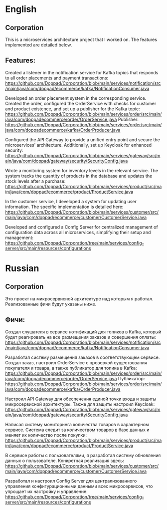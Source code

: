 # English
## Corporation
This is a microservices architecture project that I worked on. The features implemented are detailed below.

## Features:
Created a listener in the notification service for Kafka topics that responds to all order placements and payment transactions: https://github.com/Doppad/Corporation/blob/main/services/notification/src/main/java/com/doppad/ecommerce/kafka/NotificationConsumer.java

Developed an order placement system in the corresponding service. Created the order, configured the OrderService with checks for customer and product existence, and set up a publisher for the Kafka topic: https://github.com/Doppad/Corporation/blob/main/services/order/src/main/java/com/doppadecommerce/order/OrderService.java Publisher: https://github.com/Doppad/Corporation/blob/main/services/order/src/main/java/com/doppadecommerce/kafka/OrderProducer.java

Configured the API Gateway to provide a unified entry point and secure the microservices' architecture. Additionally, set up Keycloak for enhanced security: https://github.com/Doppad/Corporation/blob/main/services/gateway/src/main/java/com/doppad/gateway/security/SecurityConfig.java

Wrote a monitoring system for inventory levels in the relevant service. The system tracks the quantity of products in the database and updates the stock levels after a purchase: https://github.com/Doppad/Corporation/blob/main/services/product/src/main/java/com/doppad/ecommerce/product/ProductService.java

In the customer service, I developed a system for updating user information. The specific implementation is detailed here: https://github.com/Doppad/Corporation/blob/main/services/customer/src/main/java/com/doppad/ecommerce/customer/CustomerService.java

Developed and configured a Config Server for centralized management of configuration data across all microservices, simplifying their setup and management: https://github.com/Doppad/Corporation/tree/main/services/config-server/src/main/resources/configurations


# Russian
## Corporation
Это проект на микросервисной архитектуре над которым я работал. Реализованные фичи будут указаны ниже.

## Фичи:
Создал слушателя в сервисе нотификаций для топиков в Kafka, который будет реагировать на все размещения заказов и совершения оплаты: https://github.com/Doppad/Corporation/blob/main/services/notification/src/main/java/com/doppad/ecommerce/kafka/NotificationConsumer.java

Разработал систему размещения заказов в соответствующем сервисе. Создал заказ, настроил OrderService с проверкой существования покупателя и товара, а также публикатор для топика в Kafka: https://github.com/Doppad/Corporation/blob/main/services/order/src/main/java/com/doppadecommerce/order/OrderService.java Публикатор: https://github.com/Doppad/Corporation/blob/main/services/order/src/main/java/com/doppadecommerce/kafka/OrderProducer.java

Настроил API Gateway для обеспечения единой точки входа и защиты микросервисной архитектуры. Также для защиты настроил Keycloak: https://github.com/Doppad/Corporation/blob/main/services/gateway/src/main/java/com/doppad/gateway/security/SecurityConfig.java 

Написал систему мониторинга количества товаров в характерном сервисе. Система следит за количеством товаров в базе данных и меняет их количество после покупки: https://github.com/Doppad/Corporation/blob/main/services/product/src/main/java/com/doppad/ecommerce/product/ProductService.java

В сервисе работы с пользователями, я разработал систему обновления данных о пользователе. Конкретная реализация здесь: https://github.com/Doppad/Corporation/blob/main/services/customer/src/main/java/com/doppad/ecommerce/customer/CustomerService.java

Разработал и настроил Config Server для централизованного управления конфигурационными данными всех микросервисов, что упрощает их настройку и управление: https://github.com/Doppad/Corporation/tree/main/services/config-server/src/main/resources/configurations